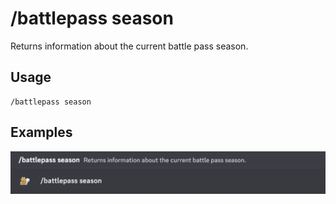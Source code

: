 # /battlepass season

Returns information about the current battle pass season.

## Usage

```
/battlepass season
```

## Examples

<img src="../../_media/examples/battlepass/season-0.png" class="rounded-corners">